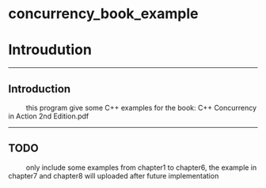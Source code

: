 # concurrency_book_example

# Introudution
***
## Introduction
$\qquad$ this program give some C++ examples for the book: C++ Concurrency in Action 2nd Edition.pdf
***

## TODO
$\qquad$ only include some examples from chapter1 to chapter6, the example in chapter7 and chapter8 will uploaded after future implementation
